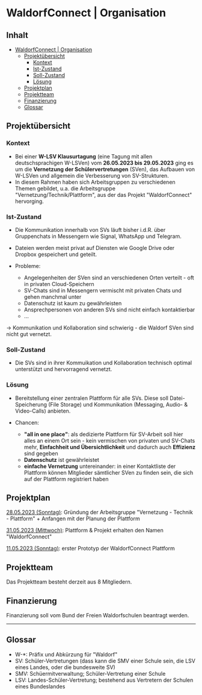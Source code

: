 # WaldorfConnect | Organisation

## Inhalt <!-- omit in toc -->

- [WaldorfConnect | Organisation](#waldorfconnect--organisation)
  - [Projektübersicht](#projektübersicht)
    - [Kontext](#kontext)
    - [Ist-Zustand](#ist-zustand)
    - [Soll-Zustand](#soll-zustand)
    - [Lösung](#lösung)
  - [Projektplan](#projektplan)
  - [Projektteam](#projektteam)
  - [Finanzierung](#finanzierung)
  - [Glossar](#glossar)

## Projektübersicht

### Kontext

- Bei einer **W-LSV Klausurtagung** (eine Tagung mit allen deutschsprachigen W-LSVen) vom **26.05.2023 bis 29.05.2023** ging es um die **Vernetzung der Schülervertretungen** (SVen), das Aufbauen von W-LSVen und allgemein die Verbesserung von SV-Strukturen.
- In diesem Rahmen haben sich Arbeitsgruppen zu verschiedenen Themen gebildet, u.a. die Arbeitsgruppe "Vernetzung/Technik/Plattform", aus der das Projekt "WaldorfConnect" hervorging.


### Ist-Zustand

- Die Kommunikation innerhalb von SVs läuft bisher i.d.R. über Gruppenchats in Messengern wie Signal, WhatsApp und Telegram.
- Dateien werden meist privat auf Diensten wie Google Drive oder Dropbox gespeichert und geteilt.

- Probleme:
    
    - Angelegenheiten der SVen sind an verschiedenen Orten verteilt - oft in privaten Cloud-Speichern
    - SV-Chats sind in Messengern vermischt mit privaten Chats und gehen manchmal unter
    - Datenschutz ist kaum zu gewährleisten
    - Ansprechpersonen von anderen SVs sind nicht einfach kontaktierbar
    - ...

-> Kommunikation und Kollaboration sind schwierig - die Waldorf SVen sind nicht gut vernetzt.

### Soll-Zustand
- Die SVs sind in ihrer Kommuikation und Kollaboration technisch optimal unterstützt und hervorragend vernetzt.

### Lösung
- Bereitstellung einer zentralen Plattform für alle SVs. Diese soll Datei-Speicherung (File Storage) und Kommunikation (Messaging, Audio- & Video-Calls) anbieten.

- Chancen:

    - **"all in one place"**: als dedizierte Plattform für SV-Arbeit soll hier alles an einem Ort sein - kein vermischen von privaten und SV-Chats mehr, **Einfachheit und Übersichtlichkeit** und dadurch auch **Effizienz** sind gegeben
    - **Datenschutz** ist gewährleistet
    - **einfache Vernetzung** untereinander: in einer Kontaktliste der Plattform können Mitglieder sämtlicher SVen zu finden sein, die sich auf der Plattform registriert haben    


## Projektplan

<u>28.05.2023 (Sonntag)</u>: Gründung der Arbeitsgruppe "Vernetzung - Technik - Plattform" + Anfangen mit der Planung der Plattform

<u>31.05.2023 (Mittwoch)</u>: Plattform & Projekt erhalten den Namen "WaldorfConnect"

<u>11.05.2023 (Sonntag)</u>: erster Prototyp der WaldorfConnect Plattform

## Projektteam

Das Projektteam besteht derzeit aus 8 Mitgliedern.

## Finanzierung

Finanzierung soll vom Bund der Freien Waldorfschulen beantragt werden.

---

## Glossar

- W-*: Präfix und Abkürzung für "Waldorf"
- SV: Schüler-Vertretungen (dass kann die SMV einer Schule sein, die LSV eines Landes, oder die bundesweite SV)
- SMV: Schüermitverwaltung; Schüler-Vertretung einer Schule
- LSV: Landes-Schüler-Vertretung; bestehend aus Vertretern der Schulen eines Bundeslandes